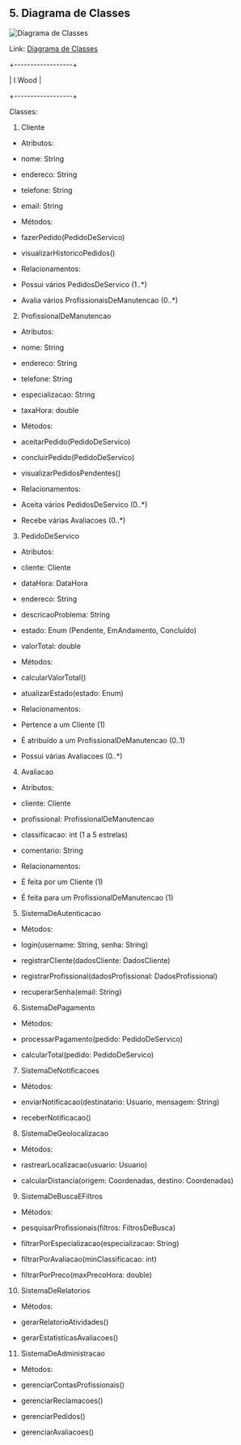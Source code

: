 ## 5. Diagrama de Classes

![Diagrama de Classes](https://i.ibb.co/wCzQvPp/imagem-2023-11-28-231659596.png)

Link: [Diagrama de Classes](https://lucid.app/lucidchart/cddddec4-714e-4a94-9e53-45e370845014/edit?viewport_loc=-175%2C-341%2C2530%2C1915%2CHWEp-vi-RSFO&invitationId=inv_a10d9bc1-12c9-4748-ab41-4d787a7f8e28)

+------------------+

| I Wood |

+------------------+

Classes:

1. Cliente

- Atributos:

- nome: String

- endereco: String

- telefone: String

- email: String

- Métodos:

- fazerPedido(PedidoDeServico)

- visualizarHistoricoPedidos()

- Relacionamentos:

- Possui vários PedidosDeServico (1..\*)

- Avalia vários ProfissionaisDeManutencao (0..\*)

2. ProfissionalDeManutencao

- Atributos:

- nome: String

- endereco: String

- telefone: String

- especializacao: String

- taxaHora: double

- Métodos:

- aceitarPedido(PedidoDeServico)

- concluirPedido(PedidoDeServico)

- visualizarPedidosPendentes()

- Relacionamentos:

- Aceita vários PedidosDeServico (0..\*)

- Recebe várias Avaliacoes (0..\*)

3. PedidoDeServico

- Atributos:

- cliente: Cliente

- dataHora: DataHora

- endereco: String

- descricaoProblema: String

- estado: Enum (Pendente, EmAndamento, Concluído)

- valorTotal: double

- Métodos:

- calcularValorTotal()

- atualizarEstado(estado: Enum)

- Relacionamentos:

- Pertence a um Cliente (1)

- É atribuído a um ProfissionalDeManutencao (0..1)

- Possui várias Avaliacoes (0..\*)

4. Avaliacao

- Atributos:

- cliente: Cliente

- profissional: ProfissionalDeManutencao

- classificacao: int (1 a 5 estrelas)

- comentario: String

- Relacionamentos:

- É feita por um Cliente (1)

- É feita para um ProfissionalDeManutencao (1)

5. SistemaDeAutenticacao

- Métodos:

- login(username: String, senha: String)

- registrarCliente(dadosCliente: DadosCliente)

- registrarProfissional(dadosProfissional: DadosProfissional)

- recuperarSenha(email: String)

6. SistemaDePagamento

- Métodos:

- processarPagamento(pedido: PedidoDeServico)

- calcularTotal(pedido: PedidoDeServico)

7. SistemaDeNotificacoes

- Métodos:

- enviarNotificacao(destinatario: Usuario, mensagem: String)

- receberNotificacao()

8. SistemaDeGeolocalizacao

- Métodos:

- rastrearLocalizacao(usuario: Usuario)

- calcularDistancia(origem: Coordenadas, destino: Coordenadas)

9. SistemaDeBuscaEFiltros

- Métodos:

- pesquisarProfissionais(filtros: FiltrosDeBusca)

- filtrarPorEspecializacao(especializacao: String)

- filtrarPorAvaliacao(minClassificacao: int)

- filtrarPorPreco(maxPrecoHora: double)

10. SistemaDeRelatorios

- Métodos:

- gerarRelatorioAtividades()

- gerarEstatisticasAvaliacoes()

11. SistemaDeAdministracao

- Métodos:

- gerenciarContasProfissionais()

- gerenciarReclamacoes()

- gerenciarPedidos()

- gerenciarAvaliacoes()
